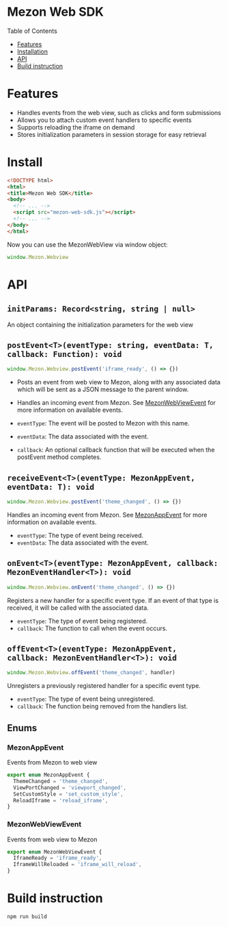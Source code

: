 

**Mezon Web SDK**
================
Table of Contents
* [Features](#features)
* [Installation](#installation)
* [API](#API)
* [Build instruction](#build-instruction)

# Features

* Handles events from the web view, such as clicks and form submissions
* Allows you to attach custom event handlers to specific events
* Supports reloading the iframe on demand
* Stores initialization parameters in session storage for easy retrieval

# Install
```html
<!DOCTYPE html>
<html>
<title>Mezon Web SDK</title>
<body>
  <!-- ... -->
  <script src="mezon-web-sdk.js"></script>
  <!-- ... -->
</body>
</html>
```
Now you can use the MezonWebView via window object:
```js
window.Mezon.Webview
```

# API
##  `initParams: Record<string, string | null>`
An object containing the initialization parameters for the web view

## `postEvent<T>(eventType: string, eventData: T, callback: Function): void`

```js
window.Mezon.Webview.postEvent('iframe_ready', () => {})
```

* Posts an event from web view to Mezon, along with any associated data which will be sent as a JSON message to the parent window.

* Handles an incoming event from Mezon. See [MezonWebViewEvent](#MezonWebViewEvent) for more information on available events.

* `eventType`: The event will be posted to Mezon with this name.
* `eventData`: The data associated with the event.
* `callback`: An optional callback function that will be executed when the postEvent method completes.

## `receiveEvent<T>(eventType: MezonAppEvent, eventData: T): void`

```js
window.Mezon.Webview.postEvent('theme_changed', () => {})
```

Handles an incoming event from Mezon. See [MezonAppEvent](#MezonAppEvent) for more information on available events.

* `eventType`: The type of event being received.
* `eventData`: The data associated with the event.

## `onEvent<T>(eventType: MezonAppEvent, callback: MezonEventHandler<T>): void`

```js
window.Mezon.Webview.onEvent('theme_changed', () => {})
```

Registers a new handler for a specific event type. If an event of that type is received, it will be called with the associated data.

* `eventType`: The type of event being registered.
* `callback`: The function to call when the event occurs.

## `offEvent<T>(eventType: MezonAppEvent, callback: MezonEventHandler<T>): void`

```js
window.Mezon.Webview.offEvent('theme_changed', handler)
```
Unregisters a previously registered handler for a specific event type.

* `eventType`: The type of event being unregistered.
* `callback`: The function being removed from the handlers list.

## Enums
### MezonAppEvent
Events from Mezon to web view
```ts
export enum MezonAppEvent {
  ThemeChanged = 'theme_changed',
  ViewPortChanged = 'viewport_changed',
  SetCustomStyle = 'set_custom_style',
  ReloadIframe = 'reload_iframe',
}
```
### MezonWebViewEvent
Events from web view to Mezon
```ts
export enum MezonWebViewEvent {
  IframeReady = 'iframe_ready',
  IframeWillReloaded = 'iframe_will_reload',
}
```
# Build instruction
```bash
npm run build
```